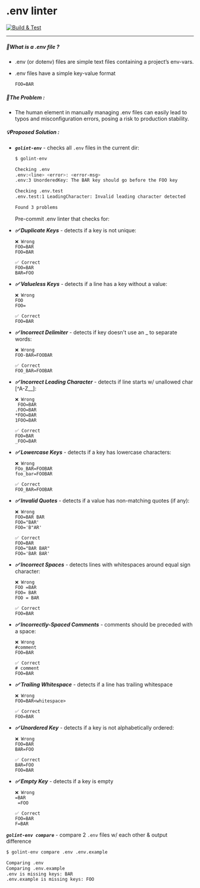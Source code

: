 # .env linter
[![Build & Test](https://github.com/devarshi-ap/GoLint-Env/actions/workflows/test.yml/badge.svg?branch=main)](https://github.com/devarshi-ap/GoLint-Env/actions/workflows/test.yml)

---

##### 💭What is a .env file ?

- .env (or dotenv) files are simple text files containing a project’s env-vars.
  
- .env files have a simple key-value format
  
  ```textile
  FOO=BAR
  ```
  

##### 🚨The Problem :

- The human element in manually managing .env files can easily lead to typos and misconfiguration errors, posing a risk to production stability.

##### 💡Proposed Solution :

- ***`golint-env`*** - checks all `.env` files in the current dir:
  
  ```bash
  $ golint-env
  
  Checking .env
  .env:<line> <error>: <error-msg>
  .env:3 UnorderedKey: The BAR key should go before the FOO key
  
  Checking .env.test
  .env.test:1 LeadingCharacter: Invalid leading character detected
  
  Found 3 problems
  ```
  
  Pre-commit .env linter that checks for:
  
- ***✅ Duplicate Keys*** - detects if a key is not unique:
  
  ```textile
  ❌ Wrong
  FOO=BAR
  FOO=BAR
  
  ✅ Correct
  FOO=BAR
  BAR=FOO
  ```
  
- ***✅ Valueless Keys*** - detects if a line has a key without a value:
  
  ```textile
  ❌ Wrong
  FOO
  FOO=
  
  ✅ Correct
  FOO=BAR
  ```
  
- ***✅ Incorrect Delimiter*** - detects if key doesn't use an _ to separate words:
  
  ```textile
  ❌ Wrong
  FOO-BAR=FOOBAR
  
  ✅ Correct
  FOO_BAR=FOOBAR
  ```
  
- ***✅ Incorrect Leading Character*** - detects if line starts w/ unallowed char [^A-Z__]:
  
  ```textile
  ❌ Wrong
   FOO=BAR
  .FOO=BAR
  *FOO=BAR
  1FOO=BAR
  
  ✅ Correct
  FOO=BAR
  _FOO=BAR
  ```
  
- ***✅ Lowercase Keys*** - detects if a key has lowercase characters:
  
  ```textile
  ❌ Wrong
  FOo_BAR=FOOBAR
  foo_bar=FOOBAR
  
  ✅ Correct
  FOO_BAR=FOOBAR
  ```
  
- ***✅ Invalid Quotes*** - detects if a value has non-matching quotes (if any):
  
  ```textile
  ❌ Wrong
  FOO=BAR BAR
  FOO="BAR'
  FOO='B"AR'
  
  ✅ Correct
  FOO=BAR
  FOO="BAR BAR"
  FOO='BAR BAR'
  ```
  
- ***✅ Incorrect Spaces*** - detects lines with whitespaces around equal sign character:
  
  ```textile
  ❌ Wrong
  FOO =BAR
  FOO= BAR
  FOO = BAR
  
  ✅ Correct
  FOO=BAR
  ```
  
- ***✅ Incorrectly-Spaced Comments*** - comments should be preceded with a space:
  
  ```textile
  ❌ Wrong
  #comment
  FOO=BAR
  
  ✅ Correct
  # comment
  FOO=BAR
  ```
  
- ***✅ Trailing Whitespace*** - detects if a line has trailing whitespace
  
  ```textile
  ❌ Wrong
  FOO=BAR<whitespace>
  
  ✅ Correct
  FOO=BAR
  ```
  
- ***✅ Unordered Key*** - detects if a key is not alphabetically ordered:
  
  ```textile
  ❌ Wrong
  FOO=BAR
  BAR=FOO
  
  ✅ Correct
  BAR=FOO
  FOO=BAR
  ```
  
- ***✅ Empty Key*** - detects if a key is empty
  
  ```textile
  ❌ Wrong
  =BAR
   =FOO
  
  ✅ Correct
  FOO=BAR
  F=BAR
  ```
  

***`golint-env compare`*** - compare 2 `.env` files w/ each other & output difference

```bash
$ golint-env compare .env .env.example

Comparing .env
Comparing .env.example
.env is missing keys: BAR
.env.example is missing keys: FOO
```